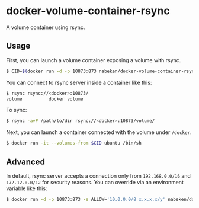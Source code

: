 # docker-volume-container-rsync

A volume container using rsync.

## Usage

First, you can launch a volume container exposing a volume with rsync.

```sh
$ CID=$(docker run -d -p 10873:873 nabeken/docker-volume-container-rsync)
```

You can connect to rsync server inside a container like this:

```sh
$ rsync rsync://<docker>:10873/
volume          docker volume
```

To sync:

```sh
$ rsync -avP /path/to/dir rsync://<docker>:10873/volume/
```

Next, you can launch a container connected with the volume under `/docker`.

```sh
$ docker run -it --volumes-from $CID ubuntu /bin/sh
```

## Advanced

In default, rsync server accepts a connection only from `192.168.0.0/16` and `172.12.0.0/12` for security reasons.
You can override via an environment variable like this:

```sh
$ docker run -d -p 10873:873 -e ALLOW='10.0.0.0/8 x.x.x.x/y' nabeken/docker-volume-container-rsync
```
